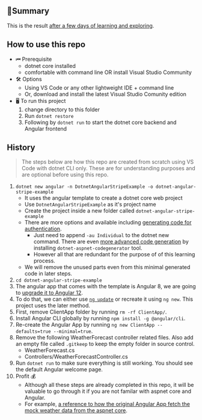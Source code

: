 ## 🧾Summary

This is the result [after a few days of learning and exploring](https://github.com/wizlee/learning-loop-beta/).

## How to use this repo
- ⏮ Prerequisite
  - dotnet core installed
  - comfortable with command line OR install Visual Studio Community
- 🛠 Options
  - Using VS Code or any other lightweight IDE + command line
  - Or, download and install the latest Visual Studio Comunity edition
- 🖥 To run this project
  1. change directory to this folder
  2. Run `dotnet restore`
  3. Following by `dotnet run` to start the dotnet core backend and Angular frontend


## History
> The steps below are how this repo are created from scratch using VS Code with dotnet CLI only. 
> These are for understanding purposes and are optional before using this repo.

1. `dotnet new angular -n DotnetAngularStripeExample -o dotnet-angular-stripe-example` 
    - It uses the angular template to create a dotnet core web project
    - Use `DotnetAngularStripeExample` as it's project name
    - Create the project inside a new folder called `dotnet-angular-stripe-example`
    - There are more options and available including [generating code for authentication](https://docs.microsoft.com/en-us/aspnet/core/security/authentication/identity-api-authorization?view=aspnetcore-6.0).
        - Just need to append `-au Individual` to the dotnet new command. There are even [more advanced code generation](https://stackoverflow.com/questions/59927217/net-core-3-1-built-in-angular-spa-template-customize-login-register-template) by installing `dotnet-aspnet-codegenerator` tool.
        - However all that are redundant for the purpose of of this learning process.
    - We will remove the unused parts even from this minimal generated code in later steps.
2. `cd dotnet-angular-stripe-example`
3. The angular app that comes with the template is Angular 8, we are going to [upgrade it to Angular 12](https://www.freecodespot.com/blog/angular-with-dotnet-core-web-api/).
4. To do that, we can either use [`ng update`](https://update.angular.io/?v=8.2-13.0) or recreate it using `ng new`. This project uses the later method.
5. First, remove ClientApp folder by running `rm -rf ClientApp/`.
6. Install Angular CLI globally by running `npm install -g @angular/cli`.
7. Re-create the Angular App by running `ng new ClientApp --defaults=true --minimal=true`.
8. Remove the following WeatherForecast controller related files. Also add an empty file called `.gitkeep` to keep the empty folder in source control.
    - WeatherForecast.cs
    - Controllers/WeatherForecastController.cs
9. Run `dotnet run` to make sure everything is still working. You should see the default Angular welcome page.
10. Profit 💰
    - Although all these steps are already completed in this repo, it will be valuable to go through it if you are not familar with aspnet core and Angular.
    - For example, [a reference to how the original Angular App fetch the mock weather data from the aspnet core](https://github.com/wizlee/learning-loop-beta/blob/4e25dcc1fec7e03ce4f0f3b433839972d84c022d/dotnet-angular-stripe-example/ClientApp/src/app/fetch-data/fetch-data.component.ts).
